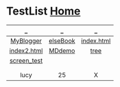 # TestList  [Home](../index.md)

| _ | _ | _ |
|:---:|:---:|:---:|
| [MyBlogger](https://ambroseren.blogspot.com/) | [elseBook](https://ebook2.lorefree.com) | [index.html](https://cdn.jsdelivr.net/gh/AmbroseRen/test@master/test/indexOne.html) |
| [index2.html](index2.md) | [MDdemo](MDdemo.md) | [tree](tree.md) |
| [screen_test](screen_test.md) | []() | []() |
| []() | []() | []() |
| []() | []() | []() |
| lucy | 25 | X |



<script async src="https://cse.google.com/cse.js?cx=2f0e585bf98b84b6d"></script>
<div class="gcse-search"></div>
